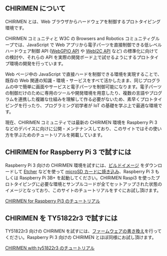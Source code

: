 ## CHIRIMEN について

CHIRIMEN とは、Web ブラウザからハードウェアを制御するプロトタイピング環境です。

CHIRIMEN コミュニティと W3C の Browsers and Robotics コミュニティグループでは、JavaScript で Web アプリから電子パーツを直接制御できる低レベルハードウェア制御 API ([WebGPIO API](http://browserobo.github.io/WebGPIO) や [WebI2C API](http://browserobo.github.io/WebI2C) など) の標準化に向けての検討や、それらの API を実際の開発ボード上で試せるようにするプロトタイプ環境の開発を行っています。

Web ページ中の JavaScript で直接ハードを制御できる環境を実現することで、既存の Web 関連の知識・環境・サービスをすべて活かしたまま、同じプログラムの中で簡単に画面やサービスと電子パーツを制御可能になります。電子パーツの制御だけのために専用のツールや開発環境を用意したり、複数の言語やプログラムを連携した複雑な仕組みを理解して作る必要がないため、素早くプロトタイピングを行ったり、プログラミング初学者が IoT の基礎を学ぶ上で最適な環境です。

現在、CHIRIMEN コミュニティでは最新の CHIRIMEN 環境を Raspberry Pi 3 などのデバイスに向けに公開・メンテナンスしており、このサイトではその使い方を学ぶためのチュートリアルを掲載しています。

## CHIRIMEN for Raspberry Pi 3 で試すには

Raspberry Pi 3 向けの CHIRIMEN 環境を試すには、[ビルドイメージ](https://r.chirimen.org/sdimage) をダウンロードして [Etcher](https://www.balena.io/etcher/) などを使って [microSD カードに焼き込み](sdcard.md)、Raspberry Pi 3 もしくは Raspberry Pi 3B+ を起動してください。CHIRIMEN Raspi3 を使ったプロトタイピングに必要な環境とサンプルコードが全てセットアップされた状態のイメージとなっており、このサイトのチュートリアルをすぐにお試し頂けます。

[CHIRIMEN for Raspberry Pi3 のチュートリアル](https://tutorial.chirimen.org/raspi3/ja/)

## CHIRIMEN を TY51822r3 で試すには

TY51822r3 向けの CHIRIMEN を試すには、[ファームウェアの書き換え](https://tutorial.chirimen.org/ty51822r3/ja/bridge)を行ってください。Raspberry Pi 3 向けの CHIRIMEN とほぼ同様にお試し頂けます。

[CHIRIMEN with ty51822r3 のチュートリアル](https://tutorial.chirimen.org/ty51822r3/ja/)

